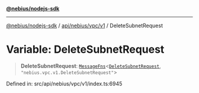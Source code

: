 [**@nebius/nodejs-sdk**](../../../../../README.md)

---

[@nebius/nodejs-sdk](../../../../../README.md) / [api/nebius/vpc/v1](../README.md) / DeleteSubnetRequest

# Variable: DeleteSubnetRequest

> **DeleteSubnetRequest**: [`MessageFns`](../../../../../runtime/protos/core/interfaces/MessageFns.md)\<[`DeleteSubnetRequest`](../interfaces/DeleteSubnetRequest.md), `"nebius.vpc.v1.DeleteSubnetRequest"`\>

Defined in: src/api/nebius/vpc/v1/index.ts:6945
